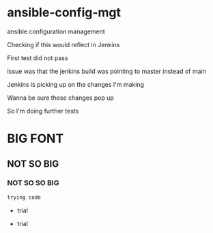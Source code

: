# ansible-config-mgt
ansible configuration management

Checking if this would reflect in Jenkins

First test did not pass

Issue was that the jenkins build was pointing to master instead of main

Jenkins is picking up on the changes I'm making

Wanna be sure these changes pop up

So I'm doing further tests

# BIG FONT

## NOT SO BIG

### NOT SO SO BIG

```python
trying code
```

* trial

* trial
